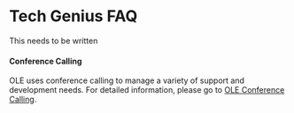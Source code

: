# Tech Genius FAQ

This needs to be written

#### Conference Calling
OLE uses conference calling to manage a variety of support and development needs. For detailed information, please go to [OLE Conference Calling](tg-conference-calling.md).
